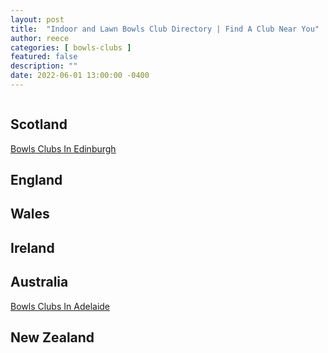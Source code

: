 ```yaml
---
layout: post
title:  "Indoor and Lawn Bowls Club Directory | Find A Club Near You"
author: reece
categories: [ bowls-clubs ]
featured: false
description: ""
date: 2022-06-01 13:00:00 -0400
---
```

    

<!-- wp:image {"id":1620,"sizeSlug":"large","linkDestination":"none"} -->
<figure class="wp-block-image size-large" xmlns="http://www.w3.org/1999/xhtml"><img src="/img/posts/Club-Directory-1024x576.jpg" alt="" class="wp-image-1620"/></figure>
<!-- /wp:image -->

<!-- wp:heading -->
<h2>Scotland</h2>
<!-- /wp:heading -->

<!-- wp:columns -->
<div class="wp-block-columns"><!-- wp:column -->
<div class="wp-block-column"><!-- wp:paragraph -->
<p><a href="https://www.jackhighbowls.com/bowls-clubs/bowls-clubs-in-edinburgh/" data-type="post" data-id="886">Bowls Clubs In Edinburgh</a></p>
<!-- /wp:paragraph --></div>
<!-- /wp:column -->

<!-- wp:column -->
<div class="wp-block-column"></div>
<!-- /wp:column -->

<!-- wp:column -->
<div class="wp-block-column"></div>
<!-- /wp:column --></div>
<!-- /wp:columns -->

<!-- wp:heading -->
<h2>England</h2>
<!-- /wp:heading -->

<!-- wp:heading -->
<h2>Wales</h2>
<!-- /wp:heading -->

<!-- wp:heading -->
<h2>Ireland</h2>
<!-- /wp:heading -->

<!-- wp:heading -->
<h2>Australia</h2>
<!-- /wp:heading -->

<!-- wp:columns -->
<div class="wp-block-columns"><!-- wp:column -->
<div class="wp-block-column"><!-- wp:paragraph -->
<p><a href="https://www.jackhighbowls.com/bowls-clubs/bowls-clubs-in-adelaide-south-australia/" data-type="post" data-id="919">Bowls Clubs In Adelaide</a></p>
<!-- /wp:paragraph --></div>
<!-- /wp:column -->

<!-- wp:column -->
<div class="wp-block-column"></div>
<!-- /wp:column -->

<!-- wp:column -->
<div class="wp-block-column"></div>
<!-- /wp:column --></div>
<!-- /wp:columns -->

<!-- wp:heading -->
<h2>New Zealand</h2>
<!-- /wp:heading -->
    